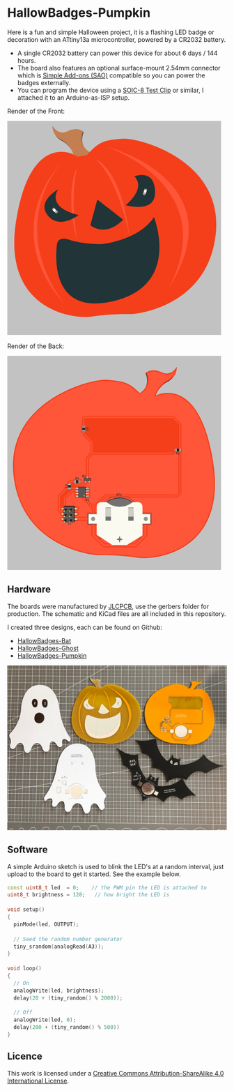# HallowBadges-Pumpkin

Here is a fun and simple Halloween project, it is a flashing LED badge or decoration with an ATtiny13a microcontroller, powered by a CR2032 battery.  

* A single CR2032 battery can power this device for about 6 days / 144 hours.
* The board also features an optional surface-mount 2.54mm connector which is [Simple Add-ons (SAO)](https://hackaday.io/project/175182-simple-add-ons-sao) compatible so you can power the badges externally.
* You can program the device using a [SOIC-8 Test Clip](https://www.digikey.com/en/products/detail/mueller-electric-co/BU-P5250/9675948) or similar, I attached it to an Arduino-as-ISP setup.

Render of the Front:

![PCB Render Front](images/pcb-pumpkin.png)

Render of the Back:

![PCB Render Back](images/pcb-pumpkin-rear.png)


## Hardware

The boards were manufactured by [JLCPCB](https://jlcpcb.com/), use the gerbers folder for production.  The schematic and KiCad files are all included in this repository.

I created three designs, each can be found on Github:
* [HallowBadges-Bat](https://github.com/makeristic/HallowBadges-Bat)
* [HallowBadges-Ghost](https://github.com/makeristic/HallowBadges-Ghost)
* [HallowBadges-Pumpkin](https://github.com/makeristic/HallowBadges-Pumpkin)

![Hallowbadges Assemble](images/hallowbadges.jpg)


## Software

A simple Arduino sketch is used to blink the LED's at a random interval, just upload to the board to get it started.  See the example below.

```cpp
const uint8_t led  = 0;    // the PWM pin the LED is attached to
uint8_t brightness = 128;   // how bright the LED is

void setup() 
{  
  pinMode(led, OUTPUT);
  
  // Seed the random number generator
  tiny_srandom(analogRead(A3));
}

void loop() 
{
  // On
  analogWrite(led, brightness);
  delay(20 + (tiny_random() % 2000));

  // Off
  analogWrite(led, 0);
  delay(200 + (tiny_random() % 500))
}
```

## Licence

This work is licensed under a [Creative Commons Attribution-ShareAlike 4.0 International License](http://creativecommons.org/licenses/by-sa/4.0/).
